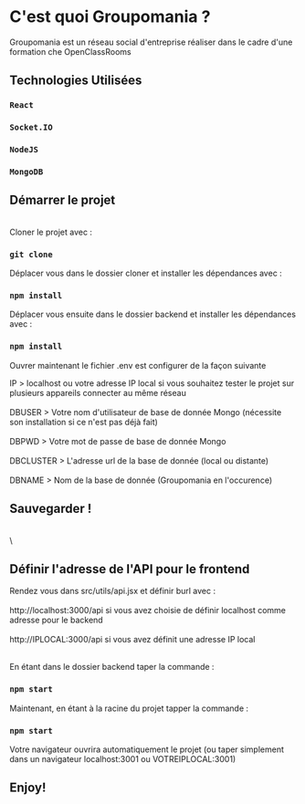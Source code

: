 # C'est quoi Groupomania ?

Groupomania est un réseau social d'entreprise réaliser dans le cadre d'une formation che OpenClassRooms

## Technologies Utilisées

### `React`

### `Socket.IO`

### `NodeJS`

### `MongoDB`

## Démarrer le projet

\
Cloner le projet avec :

### `git clone`

Déplacer vous dans le dossier cloner et installer les dépendances avec :

### `npm install`

Déplacer vous ensuite dans le dossier backend et installer les dépendances avec :

### `npm install`

Ouvrer maintenant le fichier .env est configurer de la façon suivante

IP > localhost ou votre adresse IP local si vous souhaitez tester le projet sur plusieurs appareils connecter au même réseau
\
\
DBUSER > Votre nom d'utilisateur de base de donnée Mongo (nécessite son installation si ce n'est pas déjà fait)
\
\
DBPWD > Votre mot de passe de base de donnée Mongo
\
\
DBCLUSTER > L'adresse url de la base de donnée (local ou distante)
\
\
DBNAME > Nom de la base de donnée (Groupomania en l'occurence)

## Sauvegarder !

\
\

## Définir l'adresse de l'API pour le frontend

Rendez vous dans src/utils/api.jsx et définir burl avec :
\
\
http://localhost:3000/api si vous avez choisie de définir localhost comme adresse pour le backend
\
\
http://IPLOCAL:3000/api si vous avez définit une adresse IP local

\
En étant dans le dossier backend taper la commande :

### `npm start`

Maintenant, en étant à la racine du projet tapper la commande :

### `npm start`

Votre navigateur ouvrira automatiquement le projet (ou taper simplement dans un navigateur localhost:3001 ou VOTREIPLOCAL:3001)

## Enjoy!
